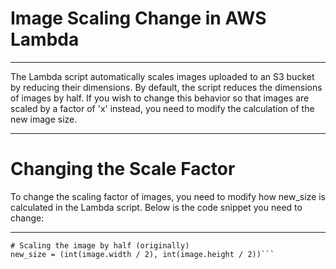# Image Scaling Change in AWS Lambda
<hr>
The Lambda script automatically scales images uploaded to an S3 bucket by reducing their dimensions. By default, the script reduces the dimensions of images by half. 
If you wish to change this behavior so that images are scaled by a factor of 'x' instead, you need to modify the calculation of the new image size.
<hr>

# Changing the Scale Factor
To change the scaling factor of images, you need to modify how new_size is calculated in the Lambda script. Below is the code snippet you need to change:
<hr>

```
# Scaling the image by half (originally)
new_size = (int(image.width / 2), int(image.height / 2))```


